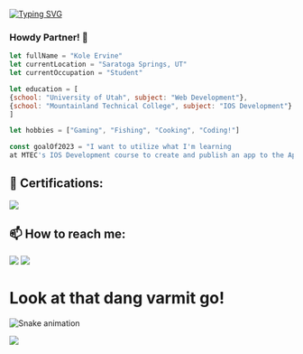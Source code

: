 [![Typing SVG](https://readme-typing-svg.demolab.com?font=Fira+Code&duration=2500&pause=1500&color=B50000&width=435&lines=Full+Stack+Web+Developer;IOS+%26+Swift+Developer)](https://git.io/typing-svg)

### Howdy Partner! 👋

```Javascript
let fullName = "Kole Ervine"
let currentLocation = "Saratoga Springs, UT"
let currentOccupation = "Student"

let education = [
{school: "University of Utah", subject: "Web Development"},
{school: "Mountainland Technical College", subject: "IOS Development"}
]

let hobbies = ["Gaming", "Fishing", "Cooking", "Coding!"]

const goalOf2023 = "I want to utilize what I'm learning
at MTEC's IOS Development course to create and publish an app to the Apple App Store."

```
## :school: Certifications:
[<img src="https://user-images.githubusercontent.com/95316362/217667671-58c6cacd-4f26-432e-8445-37e32f5dd660.png" />](https://www.credly.com/badges/fdf929a1-7cd9-42db-b776-feac15910450/public_url)

## 📫 How to reach me:

[<img src="https://img.shields.io/badge/LinkedIn-0077B5?style=for-the-badge&logo=linkedin&logoColor=white" />](https://www.linkedin.com/in/bullmoosedev/)                [<img src="https://img.shields.io/badge/Gmail-D14836?style=for-the-badge&logo=gmail&logoColor=white">](mailto:koleervine@gmail.com)


# Look at that dang varmit go!
![Snake animation](https://github.com/thepiyushmalhotra/thepiyushmalhotra/blob/output/github-contribution-grid-snake.svg)

![](https://komarev.com/ghpvc/?username=BullMooseDev&style=plastic&label=Total+Visitors)

<!--

<img src="https://img.shields.io/badge/Gmail-D14836?style=for-the-badge&logo=gmail&logoColor=white">

![Snake animation](https://github.com/thepiyushmalhotra/thepiyushmalhotra/blob/output/github-contribution-grid-snake.svg)

**BullMooseDev/BullMooseDev** is a ✨ _special_ ✨ repository because its `README.md` (this file) appears on your GitHub profile.

Here are some ideas to get you started:

- 🔭 I’m currently working on ...
- 🌱 I’m currently learning ...
- 👯 I’m looking to collaborate on ...
- 🤔 I’m looking for help with ...
- 💬 Ask me about ...
- 📫 How to reach me: ...
- 😄 Pronouns: ...
- ⚡ Fun fact: ...
-->
